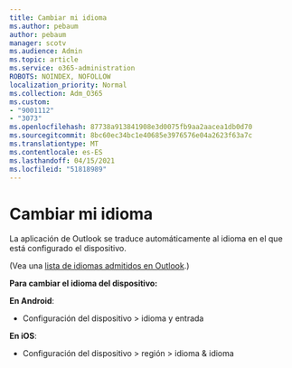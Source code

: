 ```yaml
---
title: Cambiar mi idioma
ms.author: pebaum
author: pebaum
manager: scotv
ms.audience: Admin
ms.topic: article
ms.service: o365-administration
ROBOTS: NOINDEX, NOFOLLOW
localization_priority: Normal
ms.collection: Adm_O365
ms.custom:
- "9001112"
- "3073"
ms.openlocfilehash: 87738a913841908e3d0075fb9aa2aacea1db0d70
ms.sourcegitcommit: 8bc60ec34bc1e40685e3976576e04a2623f63a7c
ms.translationtype: MT
ms.contentlocale: es-ES
ms.lasthandoff: 04/15/2021
ms.locfileid: "51818989"
---
```

# <a name="change-my-language"></a>Cambiar mi idioma

La aplicación de Outlook se traduce automáticamente al idioma en el que está configurado el dispositivo. 

(Vea una [lista de idiomas admitidos en Outlook](https://acompli.helpshift.com/a/outlook/?s=general-questions&f=in-which-languages-is-your-app-translated).) 

**Para cambiar el idioma del dispositivo:** 

**En Android**: 

- Configuración del dispositivo > idioma y entrada 

**En iOS**: 

- Configuración del dispositivo > región > idioma & idioma 
